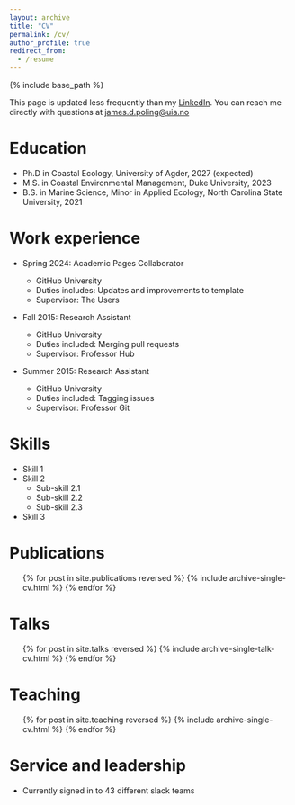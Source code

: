 ```yaml
---
layout: archive
title: "CV"
permalink: /cv/
author_profile: true
redirect_from:
  - /resume
---
```


{% include base_path %}

This page is updated less frequently than my [LinkedIn](https://www.linkedin.com/in/j-david-poling/).
You can reach me directly with questions at james.d.poling@uia.no

Education
======
* Ph.D in Coastal Ecology, University of Agder, 2027 (expected)
* M.S. in Coastal Environmental Management, Duke University, 2023
* B.S. in Marine Science, Minor in Applied Ecology, North Carolina State University, 2021

Work experience
======
* Spring 2024: Academic Pages Collaborator
  * GitHub University
  * Duties includes: Updates and improvements to template
  * Supervisor: The Users

* Fall 2015: Research Assistant
  * GitHub University
  * Duties included: Merging pull requests
  * Supervisor: Professor Hub

* Summer 2015: Research Assistant
  * GitHub University
  * Duties included: Tagging issues
  * Supervisor: Professor Git
  
Skills
======
* Skill 1
* Skill 2
  * Sub-skill 2.1
  * Sub-skill 2.2
  * Sub-skill 2.3
* Skill 3

Publications
======
  <ul>{% for post in site.publications reversed %}
    {% include archive-single-cv.html %}
  {% endfor %}</ul>
  
Talks
======
  <ul>{% for post in site.talks reversed %}
    {% include archive-single-talk-cv.html  %}
  {% endfor %}</ul>
  
Teaching
======
  <ul>{% for post in site.teaching reversed %}
    {% include archive-single-cv.html %}
  {% endfor %}</ul>
  
Service and leadership
======
* Currently signed in to 43 different slack teams
